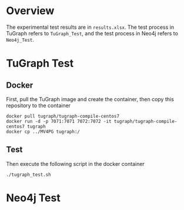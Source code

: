 # Overview
The experimental test results are in `results.xlsx`. The test process in TuGraph refers to `TuGraph_Test`, and the test process in Neo4j refers to `Neo4j_Test`.
# TuGraph Test
## Docker
First, pull the TuGraph image and create the container, then copy this repository to the container
```
docker pull tugraph/tugraph-compile-centos7
docker run -d -p 7071:7071 7072:7072 -it tugraph/tugraph-compile-centos7 tugraph
docker cp ../MV4PG tugraph:/
```
## Test
Then execute the following script in the docker container
```
./tugraph_test.sh
```

# Neo4j Test

